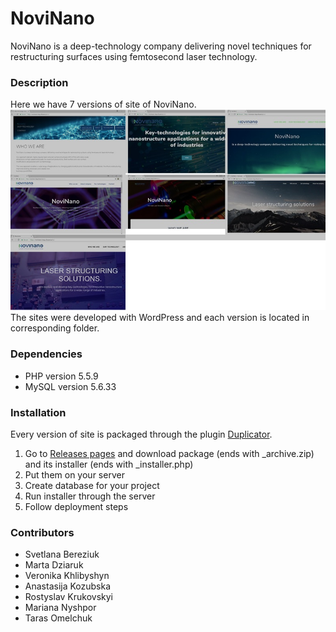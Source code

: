 NoviNano
========

NoviNano is a deep-technology company delivering novel techniques for 
restructuring surfaces using femtosecond laser technology.

### Description

Here we have 7 versions of site of NoviNano.
![](./NoviNano.jpg)
The sites were developed with WordPress and each version is located
in corresponding folder.

### Dependencies

- PHP version 5.5.9
- MySQL version 5.6.33

### Installation

Every version of site is packaged through the plugin [Duplicator](https://wordpress.org/plugins/duplicator).

1. Go to [Releases pages](https://github.com/mplesha/NoviNano/releases) and download package (ends with \_archive.zip) and its installer (ends with \_installer.php)
2. Put them on your server
3. Create database for your project
4. Run installer through the server
5. Follow deployment steps

### Contributors
- Svetlana Bereziuk
- Marta Dziaruk
- Veronika Khlibyshyn
- Anastasija Kozubska
- Rostyslav Krukovskyi
- Mariana Nyshpor
- Taras Omelchuk
